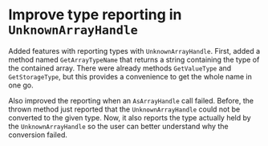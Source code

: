 # Improve type reporting in `UnknownArrayHandle`

Added features with reporting types with `UnknownArrayHandle`. First, added
a method named `GetArrayTypeName` that returns a string containing the type
of the contained array. There were already methods `GetValueType` and
`GetStorageType`, but this provides a convenience to get the whole name in
one go.

Also improved the reporting when an `AsArrayHandle` call failed. Before,
the thrown method just reported that the `UnknownArrayHandle` could not be
converted to the given type. Now, it also reports the type actually held by
the `UnknownArrayHandle` so the user can better understand why the
conversion failed.

